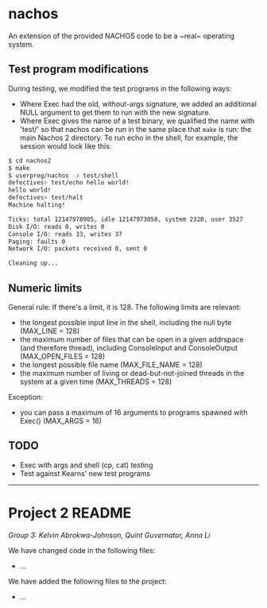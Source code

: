 # nachos

An extension of the provided NACHOS code to be a ~real~ operating system.

## Test program modifications

During testing, we modified the test programs in the following ways:

  - Where Exec had the old, without-args signature, we added an additional NULL argument to get them to run with the new signature.
  - Where Exec gives the name of a test binary, we qualified the name with 'test/' so that nachos can be run in the same place that `make` is run: the main Nachos 2 directory. To run echo in the shell, for example, the session would look like this:

```bash
$ cd nachos2
$ make
$ userprog/nachos -x test/shell
defectives> test/echo hello world!
hello world!
defectives> test/halt
Machine halting!

Ticks: total 12147978905, idle 12147973058, system 2320, user 3527
Disk I/O: reads 0, writes 0
Console I/O: reads 33, writes 37
Paging: faults 0
Network I/O: packets received 0, sent 0

Cleaning up...
```

## Numeric limits

General rule: If there's a limit, it is 128. The following limits are relevant:

  - the longest possible input line in the shell, including the null byte
    (MAX_LINE = 128)
  - the maximum number of files that can be open in a given addrspace (and
    therefore thread), including ConsoleInput and ConsoleOutput (MAX_OPEN_FILES
    = 128)
  - the longest possible file name (MAX_FILE_NAME = 128)
  - the maximum number of living or dead-but-not-joined threads in the system
    at a given time (MAX_THREADS = 128)

Exception:

  - you can pass a maximum of 16 arguments to programs spawned with Exec()
    (MAX_ARGS = 16)

## TODO

  - Exec with args and shell (cp, cat) testing
  - Test against Kearns' new test programs

---

# Project 2 README

_Group 3: Kelvin Abrokwa-Johnson, Quint Guvernator, Anna Li_

We have changed code in the following files:

  - ...

We have added the following files to the project:

  - ...
